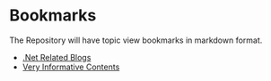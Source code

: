 # Bookmarks
The Repository will have topic view bookmarks in markdown format.

- [.Net Related Blogs][netblogs]
- [Very Informative Contents][Very-Informative-Content]

[netblogs]: <https://github.com/Sameer-Ahmed-S/Bookmarks/blob/main/.net-core.md>

[Very-Informative-Content]: <https://github.com/Sameer-Ahmed-S/Bookmarks/blob/main/Very-Informative-Content.md>
